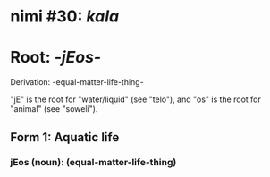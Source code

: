 # nimi #30: *kala*
# Root: *-jEos-*
Derivation: -equal-matter-life-thing-

"jE" is the root for "water/liquid" (see "telo"), and "os" is the root for "animal" (see "soweli"). 

## Form 1: Aquatic life
### jEos (noun): (equal-matter-life-thing)

